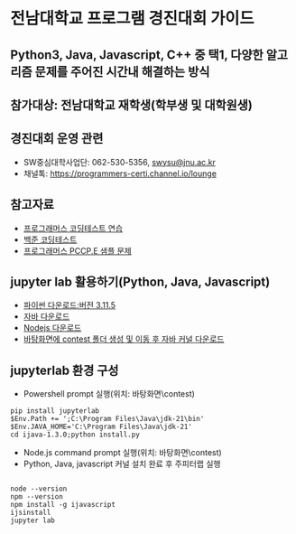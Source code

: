 # 전남대학교 프로그램 경진대회 가이드
## Python3, Java, Javascript, C++ 중 택1, 다양한 알고리즘 문제를 주어진 시간내 해결하는 방식
## 참가대상: 전남대학교 재학생(학부생 및 대학원생)
## 경진대회 운영 관련
  - SW중심대학사업단: 062-530-5356, swysu@jnu.ac.kr
  - 채널톡: https://programmers-certi.channel.io/lounge

## 참고자료
  - [프로그래머스 코딩테스트 연습](https://school.programmers.co.kr/learn/challenges?order=recent&page=1)
  - [백준 코딩테스트](https://www.acmicpc.net/)
  - [프로그래머스 PCCP.E 샘플 문제](https://certi.programmers.co.kr/about/sample)

## jupyter lab 활용하기(Python, Java, Javascript)
  - [파이썬 다운로드:버전 3.11.5](https://www.python.org/downloads)
  - [자바 다운로드](https://www.oracle.com/java/technologies/downloads/)
  - [Nodejs 다운로드](https://nodejs.org/ko/download)
  - [바탕화면에 contest 폴더 생성 및 이동 후 자바 커널 다운로드](https://github.com/SpencerPark/IJava/releases)

## jupyterlab 환경 구성
  - Powershell prompt 실행(위치: 바탕화면\contest)  
```
pip install jupyterlab
$Env.Path += ';C:\Program Files\Java\jdk-21\bin'
$Env.JAVA_HOME='C:\Program Files\Java\jdk-21'
cd ijava-1.3.0;python install.py
```
  - Node.js command prompt 실행(위치: 바탕화면\contest)
  - Python, Java, javascript 커널 설치 완료 후 주피터랩 실행  
```

node --version
npm --version
npm install -g ijavascript
ijsinstall
jupyter lab
```


